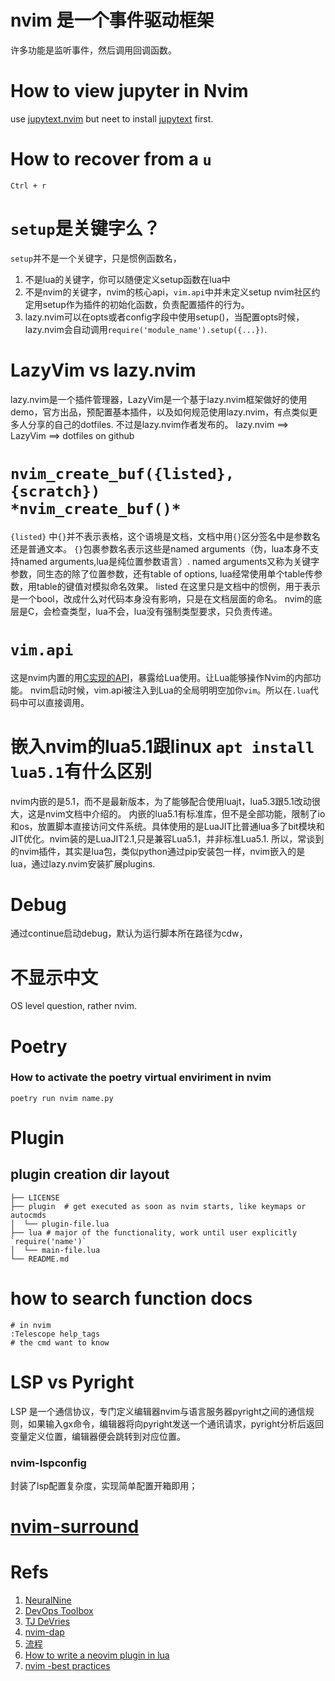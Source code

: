# nvim 是一个事件驱动框架

许多功能是监听事件，然后调用回调函数。
# How to view jupyter in Nvim
use [jupytext.nvim](https://github.com/goerz/jupytext.nvim) but neet to install [jupytext](https://jupytext.readthedocs.io/en/latest/) first.
# How to recover from a `u`
```shell
Ctrl + r
```
# `setup`是关键字么？

`setup`并不是一个关键字，只是惯例函数名，

1. 不是lua的关键字，你可以随便定义setup函数在lua中
2. 不是nvim的关键字，nvim的核心api，`vim.api`中并未定义setup
   nvim社区约定用setup作为插件的初始化函数，负责配置插件的行为。
3. lazy.nvim可以在opts或者config字段中使用setup()，当配置opts时候，lazy.nvim会自动调用`require('module_name').setup({...})`.

# LazyVim vs lazy.nvim

lazy.nvim是一个插件管理器，LazyVim是一个基于lazy.nvim框架做好的使用demo，官方出品，预配置基本插件，以及如何规范使用lazy.nvim，有点类似更多人分享的自己的dotfiles. 不过是lazy.nvim作者发布的。
lazy.nvim ==> LazyVim ==> dotfiles on github

# `nvim_create_buf({listed}, {scratch})                       *nvim_create_buf()*`

`{listed}` 中`{}`并不表示表格，这个语境是文档，文档中用`{}`区分签名中是参数名还是普通文本。
`{}`包裹参数名表示这些是named arguments（伪，lua本身不支持named arguments,lua是纯位置参数语言）.
named arguments又称为关键字参数，同生态的除了位置参数，还有table of options, lua经常使用单个table传参数，用table的键值对模拟命名效果。
listed 在这里只是文档中的惯例，用于表示是一个bool，改成什么对代码本身没有影响，只是在文档层面的命名。
nvim的底层是C，会检查类型，lua不会，lua没有强制类型要求，只负责传递。

# `vim.api`

这是nvim内置的用[C实现的API](https://github.com/neovim/neovim/tree/master/src/nvim/api)，暴露给Lua使用。让Lua能够操作Nvim的内部功能。
nvim启动时候，vim.api被注入到Lua的全局明明空加你`vim`。所以在`.lua`代码中可以直接调用。

# 嵌入nvim的lua5.1跟linux `apt install lua5.1`有什么区别

nvim内嵌的是5.1，而不是最新版本，为了能够配合使用luajt，lua5.3跟5.1改动很大，这是nvim文档中介绍的。
内嵌的lua5.1有标准库，但不是全部功能，限制了io和os，放置脚本直接访问文件系统。具体使用的是LuaJIT比普通lua多了bit模块和JIT优化。nvim装的是LuaJIT2.1,只是兼容Lua5.1，并非标准Lua5.1.
所以，常谈到的nvim插件，其实是lua包，类似python通过pip安装包一样，nvim嵌入的是lua，通过lazy.nvim安装扩展plugins.

# Debug

通过continue启动debug，默认为运行脚本所在路径为cdw，

# 不显示中文

OS level question, rather nvim.

# Poetry

### How to activate the poetry virtual enviriment in nvim

```shell
poetry run nvim name.py
```

# Plugin

## plugin creation dir layout

```shell
├── LICENSE
├── plugin  # get executed as soon as nvim starts, like keymaps or autocmds
│  └── plugin-file.lua
├── lua # major of the functionality, work until user explicitly `require('name')`
│  └── main-file.lua
└── README.md
```


# how to search function docs
```shell
# in nvim
:Telescope help_tags
# the cmd want to know
```
# LSP vs Pyright
LSP 是一个通信协议，专门定义编辑器nvim与语言服务器pyright之间的通信规则，如果输入gx命令，编辑器将向pyright发送一个通讯请求，pyright分析后返回变量定义位置，编辑器便会跳转到对应位置。
### nvim-lspconfig
封装了lsp配置复杂度，实现简单配置开箱即用；

# [nvim-surround]()
# Refs

1. [NeuralNine](https://www.youtube.com/watch?v=tfC1i32eW3A)
2. [DevOps Toolbox](https://www.youtube.com/watch?v=RziPWdTzSV8)
3. [TJ DeVries](https://www.youtube.com/watch?v=lyNfnI-B640)
4. [nvim-dap](https://github.com/mfussenegger/nvim-dap)
5. [流程](https://www.youtube.com/watch?v=lEMZnrC-ST4)
6. [How to write a neovim plugin in lua](https://miguelcrespo.co/posts/how-to-write-a-neovim-plugin-in-lua)
7. [nvim -best practices](https://github.com/nvim-neorocks/nvim-best-practices)
